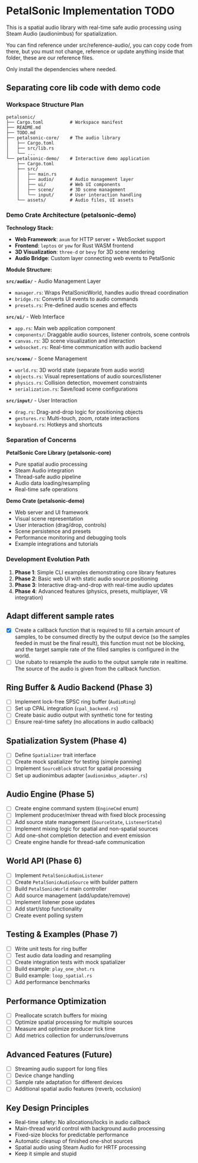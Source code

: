 # PetalSonic Implementation TODO

This is a spatial audio library with real-time safe audio processing using Steam Audio (audionimbus) for spatialization.

You can find reference under src/reference-audio/, you can copy code from there, but you must not change, reference or update anything inside that folder, these are our reference files.

Only install the dependencies where needed.

## Separating core lib code with demo code

### Workspace Structure Plan

```
petalsonic/
├── Cargo.toml          # Workspace manifest
├── README.md
├── TODO.md
├── petalsonic-core/    # The audio library
│   ├── Cargo.toml
│   ├── src/lib.rs
│   └── ...
└── petalsonic-demo/    # Interactive demo application
    ├── Cargo.toml
    ├── src/
    │   ├── main.rs
    │   ├── audio/      # Audio management layer
    │   ├── ui/         # Web UI components
    │   ├── scene/      # 3D scene management
    │   └── input/      # User interaction handling
    └── assets/         # Audio files, UI assets
```

### Demo Crate Architecture (petalsonic-demo)

**Technology Stack:**

- **Web Framework**: `axum` for HTTP server + WebSocket support
- **Frontend**: `leptos` or `yew` for Rust WASM frontend
- **3D Visualization**: `three-d` or `bevy` for 3D scene rendering
- **Audio Bridge**: Custom layer connecting web events to PetalSonic

**Module Structure:**

**`src/audio/`** - Audio Management Layer

- `manager.rs`: Wraps PetalSonicWorld, handles audio thread coordination
- `bridge.rs`: Converts UI events to audio commands
- `presets.rs`: Pre-defined audio scenes and effects

**`src/ui/`** - Web Interface

- `app.rs`: Main web application component
- `components/`: Draggable audio sources, listener controls, scene controls
- `canvas.rs`: 3D scene visualization and interaction
- `websocket.rs`: Real-time communication with audio backend

**`src/scene/`** - Scene Management

- `world.rs`: 3D world state (separate from audio world)
- `objects.rs`: Visual representations of audio sources/listener
- `physics.rs`: Collision detection, movement constraints
- `serialization.rs`: Save/load scene configurations

**`src/input/`** - User Interaction

- `drag.rs`: Drag-and-drop logic for positioning objects
- `gestures.rs`: Multi-touch, zoom, rotate interactions
- `keyboard.rs`: Hotkeys and shortcuts

### Separation of Concerns

**PetalSonic Core Library (petalsonic-core)**

- Pure spatial audio processing
- Steam Audio integration
- Thread-safe audio pipeline
- Audio data loading/resampling
- Real-time safe operations

**Demo Crate (petalsonic-demo)**

- Web server and UI framework
- Visual scene representation
- User interaction (drag/drop, controls)
- Scene persistence and presets
- Performance monitoring and debugging tools
- Example integrations and tutorials

### Development Evolution Path

1. **Phase 1**: Simple CLI examples demonstrating core library features
2. **Phase 2**: Basic web UI with static audio source positioning
3. **Phase 3**: Interactive drag-and-drop with real-time audio updates
4. **Phase 4**: Advanced features (physics, presets, multiplayer, VR integration)

## Adapt different sample rates

- [x] Create a callback function that is required to fill a certain amount of samples, to be consumed directly by the output device (so the samples feeded in must be the final result), this function must not be blocking, and the target sample rate of the filled samples is configured in the world.
- [ ] Use rubato to resample the audio to the output sample rate in realtime. The source of the audio is given from the callback function.

## Ring Buffer & Audio Backend (Phase 3)

- [ ] Implement lock-free SPSC ring buffer (`AudioRing`)
- [ ] Set up CPAL integration (`cpal_backend.rs`)
- [ ] Create basic audio output with synthetic tone for testing
- [ ] Ensure real-time safety (no allocations in audio callback)

## Spatialization System (Phase 4)

- [ ] Define `Spatializer` trait interface
- [ ] Create mock spatializer for testing (simple panning)
- [ ] Implement `SourceBlock` struct for spatial processing
- [ ] Set up audionimbus adapter (`audionimbus_adapter.rs`)

## Audio Engine (Phase 5)

- [ ] Create engine command system (`EngineCmd` enum)
- [ ] Implement producer/mixer thread with fixed block processing
- [ ] Add source state management (`SourceState`, `ListenerState`)
- [ ] Implement mixing logic for spatial and non-spatial sources
- [ ] Add one-shot completion detection and event emission
- [ ] Create engine handle for thread-safe communication

## World API (Phase 6)

- [ ] Implement `PetalSonicAudioListener`
- [ ] Create `PetalSonicAudioSource` with builder pattern
- [ ] Build `PetalSonicWorld` main controller
- [ ] Add source management (add/update/remove)
- [ ] Implement listener pose updates
- [ ] Add start/stop functionality
- [ ] Create event polling system

## Testing & Examples (Phase 7)

- [ ] Write unit tests for ring buffer
- [ ] Test audio data loading and resampling
- [ ] Create integration tests with mock spatializer
- [ ] Build example: `play_one_shot.rs`
- [ ] Build example: `loop_spatial.rs`
- [ ] Add performance benchmarks

## Performance Optimization

- [ ] Preallocate scratch buffers for mixing
- [ ] Optimize spatial processing for multiple sources
- [ ] Measure and optimize producer tick time
- [ ] Add metrics collection for underruns/overruns

## Advanced Features (Future)

- [ ] Streaming audio support for long files
- [ ] Device change handling
- [ ] Sample rate adaptation for different devices
- [ ] Additional spatial audio features (reverb, occlusion)

## Key Design Principles

- Real-time safety: No allocations/locks in audio callback
- Main-thread world control with background audio processing
- Fixed-size blocks for predictable performance
- Automatic cleanup of finished one-shot sources
- Spatial audio using Steam Audio for HRTF processing
- Keep it simple and stupid
